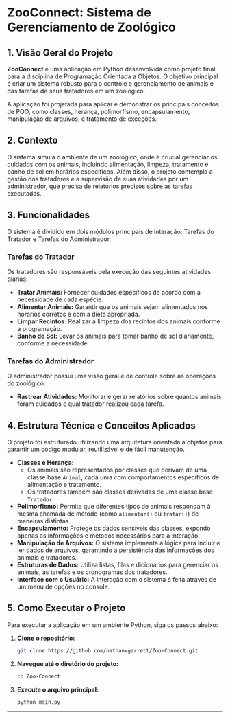 # ZooConnect: Sistema de Gerenciamento de Zoológico

## 1\. Visão Geral do Projeto

**ZooConnect** é uma aplicação em Python desenvolvida como projeto final para a disciplina de Programação Orientada a Objetos. O objetivo principal é criar um sistema robusto para o controle e gerenciamento de animais e das tarefas de seus tratadores em um zoológico.

A aplicação foi projetada para aplicar e demonstrar os principais conceitos de POO, como classes, herança, polimorfismo, encapsulamento, manipulação de arquivos, e tratamento de exceções.

## 2\. Contexto

O sistema simula o ambiente de um zoológico, onde é crucial gerenciar os cuidados com os animais, incluindo alimentação, limpeza, tratamento e banho de sol em horários específicos. Além disso, o projeto contempla a gestão dos tratadores e a supervisão de suas atividades por um administrador, que precisa de relatórios precisos sobre as tarefas executadas.

## 3\. Funcionalidades

O sistema é dividido em dois módulos principais de interação: Tarefas do Tratador e Tarefas do Administrador.

### Tarefas do Tratador

Os tratadores são responsáveis pela execução das seguintes atividades diárias:

  * **Tratar Animais:** Fornecer cuidados específicos de acordo com a necessidade de cada espécie.
  * **Alimentar Animais:** Garantir que os animais sejam alimentados nos horários corretos e com a dieta apropriada.
  * **Limpar Recintos:** Realizar a limpeza dos recintos dos animais conforme a programação.
  * **Banho de Sol:** Levar os animais para tomar banho de sol diariamente, conforme a necessidade.

### Tarefas do Administrador

O administrador possui uma visão geral e de controle sobre as operações do zoológico:

  * **Rastrear Atividades:** Monitorar e gerar relatórios sobre quantos animais foram cuidados e qual tratador realizou cada tarefa.

## 4\. Estrutura Técnica e Conceitos Aplicados

O projeto foi estruturado utilizando uma arquitetura orientada a objetos para garantir um código modular, reutilizável e de fácil manutenção.

  * **Classes e Herança:**
      * Os animais são representados por classes que derivam de uma classe base `Animal`, cada uma com comportamentos específicos de alimentação e tratamento.
      * Os tratadores também são classes derivadas de uma classe base `Tratador`.
  * **Polimorfismo:** Permite que diferentes tipos de animais respondam à mesma chamada de método (como `alimentar()` ou `tratar()`) de maneiras distintas.
  * **Encapsulamento:** Protege os dados sensíveis das classes, expondo apenas as informações e métodos necessários para a interação.
  * **Manipulação de Arquivos:** O sistema implementa a lógica para incluir e ler dados de arquivos, garantindo a persistência das informações dos animais e tratadores.
  * **Estruturas de Dados:** Utiliza listas, filas e dicionários para gerenciar os animais, as tarefas e os cronogramas dos tratadores. 
  * **Interface com o Usuário:** A interação com o sistema é feita através de um menu de opções no console.

## 5\. Como Executar o Projeto

Para executar a aplicação em um ambiente Python, siga os passos abaixo:

1.  **Clone o repositório:**
    ```bash
    git clone https://github.com/nathanvgarrett/Zoo-Connect.git
    ```
2.  **Navegue até o diretório do projeto:**
    ```bash
    cd Zoo-Connect
    ```
3.  **Execute o arquivo principal:**
    ```bash
    python main.py
    ```

-----
